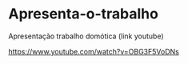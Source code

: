 # Apresenta-o-trabalho
Apresentação trabalho domótica (link youtube)


https://www.youtube.com/watch?v=OBG3F5VoDNs

